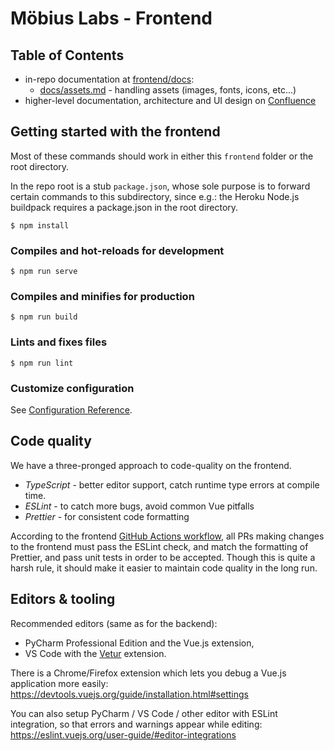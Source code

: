 # Möbius Labs - Frontend

## Table of Contents

- in-repo documentation at [frontend/docs](./docs):
  - [docs/assets.md](docs/assets.md) - handling assets (images, fonts, icons, etc...)
- higher-level documentation, architecture and UI design on [Confluence](https://mobius-labs.atlassian.net/l/c/kass4bw0)

## Getting started with the frontend

Most of these commands should work in either this `frontend`
folder or the root directory.

In the repo root is a stub `package.json`, whose sole purpose is to forward certain commands to this subdirectory, since e.g.: the Heroku Node.js buildpack requires a package.json in the root directory.

```
$ npm install
```

### Compiles and hot-reloads for development

```
$ npm run serve
```

### Compiles and minifies for production

```
$ npm run build
```

### Lints and fixes files

```
$ npm run lint
```

### Customize configuration

See [Configuration Reference](https://cli.vuejs.org/config/).

## Code quality

We have a three-pronged approach to code-quality on the frontend.

- _TypeScript_ - better editor support, catch runtime type errors at compile time.
- _ESLint_ - to catch more bugs, avoid common Vue pitfalls
- _Prettier_ - for consistent code formatting

According to the frontend [GitHub Actions workflow](../.github/workflows/frontend.yml),
all PRs making changes to the frontend must pass the ESLint check,
and match the formatting of Prettier, and pass unit tests in order to be accepted.
Though this is quite a harsh rule, it should make it easier to
maintain code quality in the long run.

## Editors & tooling

Recommended editors (same as for the backend):

- PyCharm Professional Edition and the Vue.js extension,
- VS Code with the [Vetur](https://vuejs.github.io/vetur/) extension.

There is a Chrome/Firefox extension which lets you debug a Vue.js application more easily:
https://devtools.vuejs.org/guide/installation.html#settings

You can also setup PyCharm / VS Code / other editor with ESLint integration, so that errors and warnings appear while editing:
https://eslint.vuejs.org/user-guide/#editor-integrations
